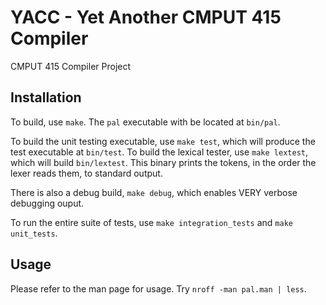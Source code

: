 YACC - Yet Another CMPUT 415 Compiler
====

CMPUT 415 Compiler Project

Installation
----

To build, use `make`. The `pal` executable with be located at `bin/pal`.

To build the unit testing executable, use `make test`, which will produce
the test executable at `bin/test`.
To build the lexical tester, use `make lextest`, which will build
`bin/lextest`. This binary prints the tokens, in the order the lexer reads them,
to standard output.

There is also a debug build, `make debug`, which enables VERY verbose debugging
ouput.

To run the entire suite of tests, use `make integration_tests` and
`make unit_tests`.

Usage
----

Please refer to the man page for usage. Try `nroff -man pal.man | less`.

